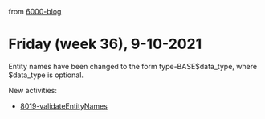from [6000-blog](../../../6000-blog.md)
# Friday (week 36), 9-10-2021
Entity names have been changed to the form type-BASE$data_type, where $data_type is optional.

New activities:
- [8019-validateEntityNames](../../../../8activities/8019-validateEntityNames.md)